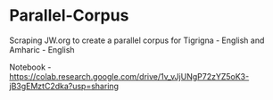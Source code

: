 # Parallel-Corpus

Scraping JW.org to create a parallel corpus for Tigrigna -  English and  Amharic - English

Notebook - https://colab.research.google.com/drive/1v_vJjUNgP72zYZ5oK3-jB3gEMztC2dka?usp=sharing
